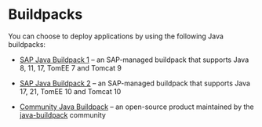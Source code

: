 <!-- loio5e7fc024764744edb4a19a003dacf868 -->

# Buildpacks

You can choose to deploy applications by using the following Java buildpacks:

-   [SAP Java Buildpack 1](sap-java-buildpack-1-ad3e8df.md) – an SAP-managed buildpack that supports Java 8, 11, 17, TomEE 7 and Tomcat 9

-   [SAP Java Buildpack 2](sap-java-buildpack-2-1cf206b.md) – an SAP-managed buildpack that supports Java 17, 21, TomEE 10 and Tomcat 10

-   [Community Java Buildpack](community-java-buildpack-4e2f2b5.md) – an open-source product maintained by the [java-buildpack](https://github.com/cloudfoundry/java-buildpack) community


